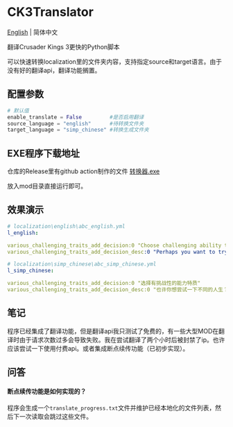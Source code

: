 # CK3Translator

[English](README.md) | 简体中文

翻译Crusader Kings 3更快的Python脚本

可以快速转换localization里的文件夹内容，支持指定source和target语言。由于没有好的翻译api，翻译功能搁置。

## 配置参数
``` python
# 默认值
enable_translate = False         #是否启用翻译
source_language = "english"      #待转换文件夹
target_language = "simp_chinese" #转换生成文件夹
```

## EXE程序下载地址
仓库的Release里有github action制作的文件
[转换器.exe](https://github.com/darnell8/CK3Translator/releases/latest/download/localizator.exe)

放入mod目录直接运行即可。

## 效果演示
``` yml
# localization\english\abc_english.yml
l_english:

various_challenging_traits_add_decision:0 "Choose challenging ability traits"
various_challenging_traits_add_decision_desc:0 "Perhaps you want to try a different life? There are multiple traits to choose from (currently a total of 10), and you can choose to acquire one of them and gain a unique gaming experience with the support of that trait. The specific bonuses of traits can be viewed in the encyclopedia. (Note: Some traits may significantly increase/decrease the difficulty of the game)"

```

``` yml
# localization\simp_chinese\abc_simp_chinese.yml
l_simp_chinese:

various_challenging_traits_add_decision:0 "选择有挑战性的能力特质"
various_challenging_traits_add_decision_desc:0 "也许你想尝试一下不同的人生？以下多种特质可供你选择（目前总共10种），你可以选择获得其中一个特质，并在该特质加持下获得独特的游玩体验。特质的具体加成可以在百科查看。（注意：某些特质可能会大幅增加/降低游戏难度）"

```

## 笔记
程序已经集成了翻译功能，但是翻译api我只测试了免费的，有一些大型MOD在翻译时由于请求次数过多会导致失败。我在尝试翻译了两个小时后被封禁了ip。也许应该尝试一下使用付费api。或者集成断点续传功能（已初步实现）。

## 问答
#### 断点续传功能是如何实现的？
程序会生成一个`translate_progress.txt`文件并维护已经本地化的文件列表，然后下一次读取会跳过这些文件。
